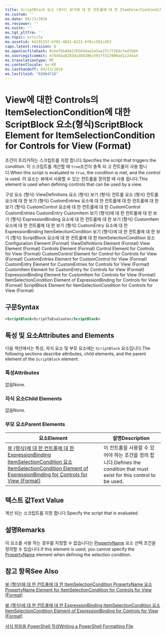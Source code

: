 ```yaml
---
title: ScriptBlock 요소 (형식) 보기에 대 한 컨트롤에 대 한 ItemSelectionCondition | Microsoft Docs
ms.custom: ''
ms.date: 09/13/2016
ms.reviewer: ''
ms.suite: ''
ms.tgt_pltfrm: ''
ms.topic: article
ms.assetid: b4191157-bf01-4831-b221-6f8cc581cd53
caps.latest.revision: 6
ms.openlocfilehash: 0cbefbb48427b56d4ae2a5ae27c7726dcfad7b84
ms.sourcegitcommit: e7445ba8203da304286c591ff513900ad1c244a4
ms.translationtype: MT
ms.contentlocale: ko-KR
ms.lasthandoff: 04/23/2019
ms.locfileid: "62064716"
---
```

# <a name="scriptblock-element-for-itemselectioncondition-for-controls-for-view-format"></a><span data-ttu-id="1cf37-102">View에 대한 Controls의 ItemSelectionCondition에 대한 ScriptBlock 요소(형식)</span><span class="sxs-lookup"><span data-stu-id="1cf37-102">ScriptBlock Element for ItemSelectionCondition for Controls for View (Format)</span></span>

<span data-ttu-id="1cf37-103">조건이 트리거하는 스크립트를 지정 합니다.</span><span class="sxs-lookup"><span data-stu-id="1cf37-103">Specifies the script that triggers the condition.</span></span> <span data-ttu-id="1cf37-104">이 스크립트를 계산할 때 `true`조건이 충족 되 고 컨트롤이 사용 합니다.</span><span class="sxs-lookup"><span data-stu-id="1cf37-104">When this script is evaluated to `true`, the condition is met, and the control is used.</span></span> <span data-ttu-id="1cf37-105">이 요소는 뷰에서 사용할 수 있는 컨트롤을 정의할 때 사용 됩니다.</span><span class="sxs-lookup"><span data-stu-id="1cf37-105">This element is used when defining controls that can be used by a view.</span></span>

<span data-ttu-id="1cf37-106">구성 요소 (형식) ViewDefinitions 요소 (형식) 보기 (형식) 컨트롤 요소 (형식) 컨트롤 요소에 대 한 보기 (형식) CustomEntries 요소에 대 한 컨트롤에 대 한 컨트롤에 대 한 보기 (형식) CustomControl 요소에 대 한 컨트롤에 대 한 CustomControl CustomEntries CustomEntry CustomItem 보기 (형식)에 대 한 컨트롤에 대 한 보기 (형식) ExpressionBinding 요소에 대 한 컨트롤에 대 한 보기 (형식) CustomItem 요소에 대 한 컨트롤에 대 한 보기 (형식) CustomEntry 요소에 대 한 ExpressionBinding ItemSelectionCondition 보기 (형식)에 대 한 컨트롤에 대 한 보기 (형식) ScriptBlock 요소에 대 한 컨트롤에 대 한 ItemSelectionCondition 요소</span><span class="sxs-lookup"><span data-stu-id="1cf37-106">Configuration Element (Format) ViewDefinitions Element (Format) View Element (Format) Controls Element (Format) Control Element for Controls for View (Format) CustomControl Element for Control for Controls for View (Format) CustomEntries Element for CustomControl for View (Format) CustomEntry Element for CustomEntries for Controls for View (Format) CustomItem Element for CustomEntry for Controls for View (Format) ExpressionBinding Element for CustomItem for Controls for View (Format) ItemSelectionCondition Element of ExpressionBinding for Controls for View (Format) ScriptBlock Element for ItemSelectionCondition for Controls for View (Format)</span></span>

## <a name="syntax"></a><span data-ttu-id="1cf37-107">구문</span><span class="sxs-lookup"><span data-stu-id="1cf37-107">Syntax</span></span>

```xml
<ScriptBlock>ScriptToEvaluate</ScriptBlock>
```

## <a name="attributes-and-elements"></a><span data-ttu-id="1cf37-108">특성 및 요소</span><span class="sxs-lookup"><span data-stu-id="1cf37-108">Attributes and Elements</span></span>

<span data-ttu-id="1cf37-109">다음 섹션에서는 특성, 자식 요소 및 부모 요소에는 `ScriptBlock` 요소입니다.</span><span class="sxs-lookup"><span data-stu-id="1cf37-109">The following sections describe attributes, child elements, and the parent element of the `ScriptBlock` element.</span></span>

### <a name="attributes"></a><span data-ttu-id="1cf37-110">특성</span><span class="sxs-lookup"><span data-stu-id="1cf37-110">Attributes</span></span>

<span data-ttu-id="1cf37-111">없음</span><span class="sxs-lookup"><span data-stu-id="1cf37-111">None.</span></span>

### <a name="child-elements"></a><span data-ttu-id="1cf37-112">자식 요소</span><span class="sxs-lookup"><span data-stu-id="1cf37-112">Child Elements</span></span>

<span data-ttu-id="1cf37-113">없음</span><span class="sxs-lookup"><span data-stu-id="1cf37-113">None.</span></span>

### <a name="parent-elements"></a><span data-ttu-id="1cf37-114">부모 요소</span><span class="sxs-lookup"><span data-stu-id="1cf37-114">Parent Elements</span></span>

|<span data-ttu-id="1cf37-115">요소</span><span class="sxs-lookup"><span data-stu-id="1cf37-115">Element</span></span>|<span data-ttu-id="1cf37-116">설명</span><span class="sxs-lookup"><span data-stu-id="1cf37-116">Description</span></span>|
|-------------|-----------------|
|[<span data-ttu-id="1cf37-117">뷰 (형식)에 대 한 컨트롤에 대 한 ExpressionBinding ItemSelectionCondition 요소</span><span class="sxs-lookup"><span data-stu-id="1cf37-117">ItemSelectionCondition Element of ExpressionBinding for Controls for View (Format)</span></span>](./itemselectioncondition-element-for-expressionbinding-for-controls-for-view-format.md)|<span data-ttu-id="1cf37-118">이 컨트롤을 사용할 수 있어야 하는 조건을 정의 합니다.</span><span class="sxs-lookup"><span data-stu-id="1cf37-118">Defines the condition that must exist for this control to be used.</span></span>|

## <a name="text-value"></a><span data-ttu-id="1cf37-119">텍스트 값</span><span class="sxs-lookup"><span data-stu-id="1cf37-119">Text Value</span></span>

<span data-ttu-id="1cf37-120">계산 되는 스크립트를 지정 합니다.</span><span class="sxs-lookup"><span data-stu-id="1cf37-120">Specify the script that is evaluated.</span></span>

## <a name="remarks"></a><span data-ttu-id="1cf37-121">설명</span><span class="sxs-lookup"><span data-stu-id="1cf37-121">Remarks</span></span>

<span data-ttu-id="1cf37-122">이 요소를 사용 하는 경우를 지정할 수 없습니다는 [PropertyName](./propertyname-element-for-itemselectioncondition-for-controls-for-view-format.md) 요소 선택 조건을 정의할 수 있습니다.</span><span class="sxs-lookup"><span data-stu-id="1cf37-122">If this element is used, you cannot specify the [PropertyName](./propertyname-element-for-itemselectioncondition-for-controls-for-view-format.md) element when defining the selection condition.</span></span>

## <a name="see-also"></a><span data-ttu-id="1cf37-123">참고 항목</span><span class="sxs-lookup"><span data-stu-id="1cf37-123">See Also</span></span>

[<span data-ttu-id="1cf37-124">뷰 (형식)에 대 한 컨트롤에 대 한 ItemSelectionCondition PropertyName 요소</span><span class="sxs-lookup"><span data-stu-id="1cf37-124">PropertyName Element for ItemSelectionCondition for Controls for View (Format)</span></span>](./propertyname-element-for-itemselectioncondition-for-controls-for-view-format.md)

[<span data-ttu-id="1cf37-125">뷰 (형식)에 대 한 컨트롤에 대 한 ExpressionBinding ItemSelectionCondition 요소</span><span class="sxs-lookup"><span data-stu-id="1cf37-125">ItemSelectionCondition Element of ExpressionBinding for Controls for View (Format)</span></span>](./itemselectioncondition-element-for-expressionbinding-for-controls-for-view-format.md)

[<span data-ttu-id="1cf37-126">서식 파일을 PowerShell 작성</span><span class="sxs-lookup"><span data-stu-id="1cf37-126">Writing a PowerShell Formatting File</span></span>](./writing-a-powershell-formatting-file.md)
